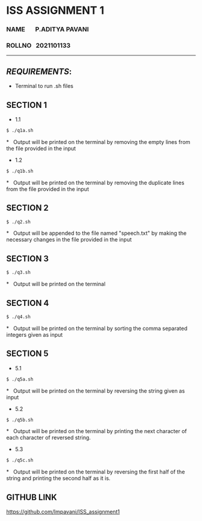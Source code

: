 # ISS ASSIGNMENT 1
### NAME &nbsp;&nbsp;&nbsp;&nbsp;&nbsp; P.ADITYA PAVANI 
### ROLLNO &nbsp; 2021101133
---

## ***REQUIREMENTS***:
- Terminal to run .sh files

## **SECTION 1**
- 1.1 
``` bash
$ ./q1a.sh

```
\* &nbsp;&nbsp;Output will be printed on the terminal by removing the empty lines from the file provided in the input

- 1.2
``` bash
$ ./q1b.sh 
```
\* &nbsp;&nbsp;Output will be printed on the terminal by removing the duplicate lines from the file provided in the input

## **SECTION 2**

``` bash
$ ./q2.sh 
```
\* &nbsp;&nbsp;Output will be appended to the file named "speech.txt" by making the necessary changes in the file provided in the input 

## **SECTION 3**

``` bash
$ ./q3.sh 
```
\* &nbsp;&nbsp;Output will be printed on the terminal


## **SECTION 4**

``` bash
$ ./q4.sh 
```
\* &nbsp;&nbsp;Output will be printed on the terminal by sorting the comma separated integers given as input 

## **SECTION 5**
- 5.1 
``` bash
$ ./q5a.sh

```
\* &nbsp;&nbsp;Output will be printed on the terminal by reversing the string given as input

- 5.2
``` bash
$ ./q5b.sh 
```
\* &nbsp;&nbsp;Output will be printed on the terminal by printing the next character of each character of reversed string.

- 5.3
``` bash
$ ./q5c.sh 
```
\* &nbsp;&nbsp;Output will be printed on the terminal by reversing the first half of the string and printing the second half as it is.

## GITHUB LINK 

https://github.com/Impavani/ISS_assignment1
